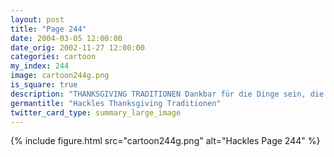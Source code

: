 ```yaml
---
layout: post
title: "Page 244"
date: 2004-03-05 12:00:00
date_orig: 2002-11-27 12:00:00
categories: cartoon
my_index: 244
image: cartoon244g.png
is_square: true
description: "THANKSGIVING TRADITIONEN Dankbar für die Dinge sein, die wir haben Danke, Free Software Foundation, für den GCC Compiler Freunde und Familie treffen Willst du ein Stück, Neffe Arnold Das ist Eddie Ach, richtig Und natürlich, die gefüllten Vögel Hackles Hazel Pete Percy"
germantitle: "Hackles Thanksgiving Traditionen"
twitter_card_type: summary_large_image
---
```


{% include figure.html src="cartoon244g.png" alt="Hackles Page 244"  %}
